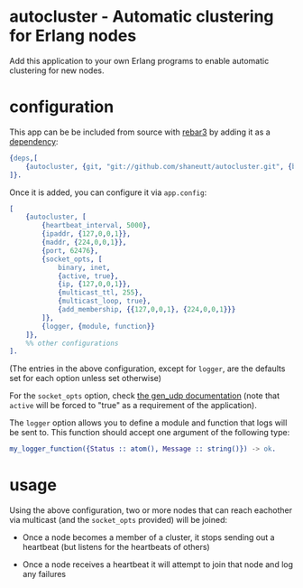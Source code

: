autocluster - Automatic clustering for Erlang nodes
=====

Add this application to your own Erlang programs to enable automatic clustering for new nodes.

configuration
=====

This app can be be included from source with [rebar3](https://www.rebar3.org/) by adding it as a [dependency](https://www.rebar3.org/docs/dependencies):

```erlang
{deps,[
    {autocluster, {git, "git://github.com/shaneutt/autocluster.git", {branch, "master"}}}
]}.
```

Once it is added, you can configure it via `app.config`:

```erlang
[
    {autocluster, [
        {heartbeat_interval, 5000},
        {ipaddr, {127,0,0,1}},
        {maddr, {224,0,0,1}},
        {port, 62476},
        {socket_opts, [
            binary, inet,
            {active, true},
            {ip, {127,0,0,1}},
            {multicast_ttl, 255},
            {multicast_loop, true},
            {add_membership, {{127,0,0,1}, {224,0,0,1}}}
        ]},
        {logger, {module, function}}
    ]},
    %% other configurations
].
```

(The entries in the above configuration, except for `logger`, are the defaults set for each option unless set otherwise)

For the `socket_opts` option, check [the gen_udp documentation](http://erlang.org/doc/man/gen_udp.html) (note that `active` will be forced to "true" as a requirement of the application).

The `logger` option allows you to define a module and function that logs will be sent to. This function should accept one argument of the following type:

```erlang
my_logger_function({Status :: atom(), Message :: string()}) -> ok.
```

usage
=====

Using the above configuration, two or more nodes that can reach eachother via multicast (and the `socket_opts` provided) will be joined:

* Once a node becomes a member of a cluster, it stops sending out a heartbeat (but listens for the heartbeats of others)

* Once a node receives a heartbeat it will attempt to join that node and log any failures

